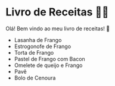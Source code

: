 # Livro de Receitas  :woman_cook:

Olá! Bem vindo ao meu livro de receitas! :wave:

- Lasanha de Frango
- Estrogonofe de Frango
- Torta de Frango
- Pastel de Frango com Bacon
- Omelete de queijo e Frango
- Pavê
- Bolo de Cenoura
